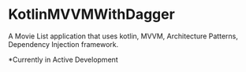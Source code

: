 # KotlinMVVMWithDagger
A Movie List application that uses kotlin, MVVM, Architecture Patterns, Dependency Injection framework.

*Currently in Active Development

